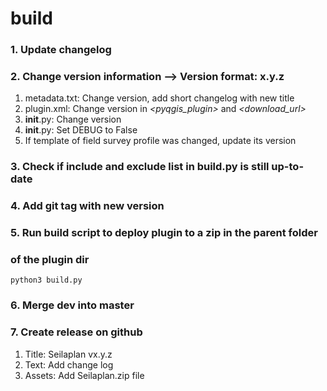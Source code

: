 # build

### 1. Update changelog

### 2. Change version information --> Version format: x.y.z
1. metadata.txt: Change version, add short changelog with new title
2. plugin.xml: Change version in _<pyqgis_plugin>_ and _<download_url>_
3. __init__.py: Change version
4. __init__.py: Set DEBUG to False 
5. If template of field survey profile was changed, update its version


### 3. Check if include and exclude list in build.py is still up-to-date


### 4. Add git tag with new version


### 5. Run build script to deploy plugin to a zip in the parent folder
###    of the plugin dir
```python3 build.py```


### 6. Merge dev into master


### 7. Create release on github
1. Title: Seilaplan vx.y.z
2. Text: Add change log
3. Assets: Add Seilaplan.zip file
